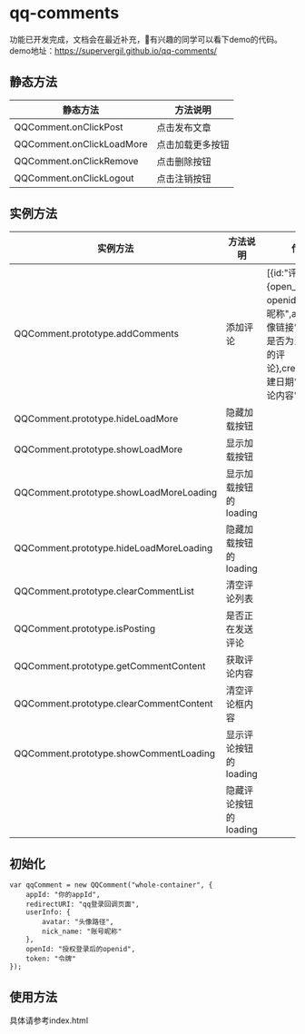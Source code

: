 # qq-comments

功能已开发完成，文档会在最近补充，有兴趣的同学可以看下demo的代码。demo地址：https://supervergil.github.io/qq-comments/

## 静态方法

| 静态方法              | 方法说明     |
| ------------------------- | ---------------- |
| QQComment.onClickPost     | 点击发布文章 |
| QQComment.onClickLoadMore | 点击加载更多按钮 |
| QQComment.onClickRemove   | 点击删除按钮 |
| QQComment.onClickLogout   | 点击注销按钮 |

## 实例方法

| 实例方法                            | 方法说明          | 传入参数                                                                                                                                                      |
| --------------------------------------- | --------------------- | ----------------------------------------------------------------------------------------------------------------------------------------------------------------- |
| QQComment.prototype.addComments         | 添加评论          | [{id:"评论id",user:{open_id:"用户openid",name:"用户昵称",avatar:"用户头像链接",admin:true//是否为当前登录用户的评论},created_date:"创建日期",content:"评论内容"}] |
| QQComment.prototype.hideLoadMore        | 隐藏加载按钮    |                                                                                                                                                                   |
| QQComment.prototype.showLoadMore        | 显示加载按钮    |                                                                                                                                                                   |
| QQComment.prototype.showLoadMoreLoading | 显示加载按钮的loading |                                                                                                                                                                   |
| QQComment.prototype.hideLoadMoreLoading | 隐藏加载按钮的loading |                                                                                                                                                                   |
| QQComment.prototype.clearCommentList    | 清空评论列表    |                                                                                                                                                                   |
| QQComment.prototype.isPosting           | 是否正在发送评论 |                                                                                                                                                                   |
| QQComment.prototype.getCommentContent   | 获取评论内容    |                                                                                                                                                                   |
| QQComment.prototype.clearCommentContent | 清空评论框内容 |                                                                                                                                                                   |
| QQComment.prototype.showCommentLoading  | 显示评论按钮的loading |                                                                                                                                                                   |
|                                         | 隐藏评论按钮的loading |                                                                                                                                                                   |

## 初始化

```
var qqComment = new QQComment("whole-container", {
    appId: "你的appId",
    redirectURI: "qq登录回调页面",
    userInfo: {
        avatar: "头像路径",
        nick_name: "账号昵称"
    },
    openId: "授权登录后的openid",
    token: "令牌"
});
```

## 使用方法

具体请参考index.html